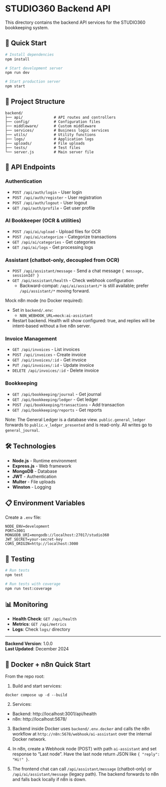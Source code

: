# STUDIO360 Backend API

This directory contains the backend API services for the STUDIO360 bookkeeping system.

## 🚀 Quick Start

```bash
# Install dependencies
npm install

# Start development server
npm run dev

# Start production server
npm start
```

## 📁 Project Structure

```
backend/
├── api/              # API routes and controllers
├── config/           # Configuration files
├── middleware/       # Custom middleware
├── services/         # Business logic services
├── utils/            # Utility functions
├── logs/             # Application logs
├── uploads/          # File uploads
├── tests/            # Test files
└── server.js         # Main server file
```

## 🔧 API Endpoints

### Authentication
- `POST /api/auth/login` - User login
- `POST /api/auth/register` - User registration
- `POST /api/auth/logout` - User logout
- `GET /api/auth/profile` - Get user profile

### AI Bookkeeper (OCR & utilities)
- `POST /api/ai/upload` - Upload files for OCR
- `POST /api/ai/categorize` - Categorize transactions
- `GET /api/ai/categories` - Get categories
- `GET /api/ai/logs` - Get processing logs

### Assistant (chatbot-only, decoupled from OCR)
- `POST /api/assistant/message` - Send a chat message `{ message, sessionId? }`
- `GET /api/assistant/health` - Check webhook configuration
	- Backward-compat: `/api/ai/assistant/*` is still available; prefer `/api/assistant/*` moving forward.

Mock n8n mode (no Docker required):

- Set in `backend/.env`:
	- `N8N_WEBHOOK_URL=mock:ai-assistant`
- Restart backend. Health will show configured: true, and replies will be intent-based without a live n8n server.

### Invoice Management
- `GET /api/invoices` - List invoices
- `POST /api/invoices` - Create invoice
- `GET /api/invoices/:id` - Get invoice
- `PUT /api/invoices/:id` - Update invoice
- `DELETE /api/invoices/:id` - Delete invoice

### Bookkeeping
- `GET /api/bookkeeping/journal` - Get journal
- `GET /api/bookkeeping/ledger` - Get ledger
- `POST /api/bookkeeping/transactions` - Add transaction
- `GET /api/bookkeeping/reports` - Get reports

Note: The General Ledger is a database view. `public.general_ledger` forwards to `public.v_ledger_presented` and is read-only. All writes go to `general_journal`.

## 🛠️ Technologies

- **Node.js** - Runtime environment
- **Express.js** - Web framework
- **MongoDB** - Database
- **JWT** - Authentication
- **Multer** - File uploads
- **Winston** - Logging

## 📋 Environment Variables

Create a `.env` file:

```env
NODE_ENV=development
PORT=3001
MONGODB_URI=mongodb://localhost:27017/studio360
JWT_SECRET=your-secret-key
CORS_ORIGIN=http://localhost:3000
```

## 🧪 Testing

```bash
# Run tests
npm test

# Run tests with coverage
npm run test:coverage
```

## 📊 Monitoring

- **Health Check**: `GET /api/health`
- **Metrics**: `GET /api/metrics`
- **Logs**: Check `logs/` directory

---

**Backend Version**: 1.0.0  
**Last Updated**: December 2024 

## 🐳 Docker + n8n Quick Start

From the repo root:

1) Build and start services:

```
docker compose up -d --build
```

2) Services:
- Backend: http://localhost:3001/api/health
- n8n: http://localhost:5678/

3) Backend inside Docker uses `backend/.env.docker` and calls the n8n workflow at
	`http://n8n:5678/webhook/ai-assistant` over the internal Docker network.

4) In n8n, create a Webhook node (POST) with path `ai-assistant` and set response to “Last node”.
	Have the last node return JSON like `{ "reply": "Hi!" }`.

5) The frontend chat can call `/api/assistant/message` (chatbot-only) or `/api/ai/assistant/message` (legacy path). The backend forwards to n8n and falls back locally if n8n is down.
